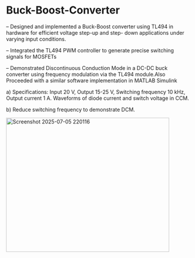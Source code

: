 # Buck-Boost-Converter

– Designed and implemented a Buck-Boost converter using TL494 in hardware for efficient voltage step-up and step-
down applications under varying input conditions.

– Integrated the TL494 PWM controller to generate precise switching signals for MOSFETs

– Demonstrated Discontinuous Conduction Mode in a DC-DC buck converter using frequency modulation via the
TL494 module.Also Proceeded with a similar software implementation in MATLAB Simulink

a) Specifications: Input 20 V, Output 15-25 V, Switching frequency 10 kHz, Output current 1 A.
Waveforms of diode current and switch voltage in CCM.

b) Reduce switching frequency to demonstrate DCM.



<img width="444" height="365" alt="Screenshot 2025-07-05 220116" src="https://github.com/user-attachments/assets/e91876e6-88ec-498e-ab2f-f2c8b347a33c" />
